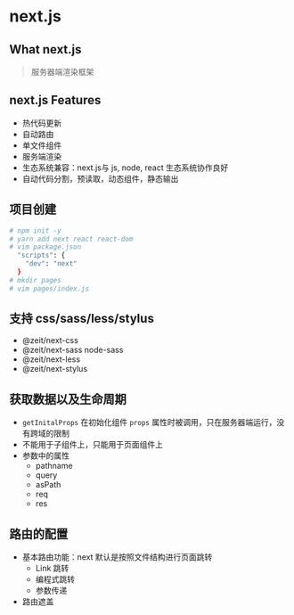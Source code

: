# next.js

## What next.js

> 服务器端渲染框架

## next.js Features

- 热代码更新
- 自动路由
- 单文件组件
- 服务端渲染
- 生态系统兼容：next.js与 js, node, react 生态系统协作良好
- 自动代码分割，预读取，动态组件，静态输出

## 项目创建

```sh
# npm init -y
# yarn add next react react-dom
# vim package.json
  "scripts": {
    "dev": "next"
  }
# mkdir pages
# vim pages/index.js
```

## 支持 css/sass/less/stylus

- @zeit/next-css
- @zeit/next-sass node-sass
- @zeit/next-less
- @zeit/next-stylus

## 获取数据以及生命周期

- `getInitalProps` 在初始化组件 `props` 属性时被调用，只在服务器端运行，没有跨域的限制
- 不能用于子组件上，只能用于页面组件上
- 参数中的属性
  - pathname
  - query
  - asPath
  - req
  - res

## 路由的配置

- 基本路由功能：next 默认是按照文件结构进行页面跳转
  - Link 跳转
  - 编程式跳转
  - 参数传递
- 路由遮盖